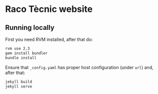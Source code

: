 Raco Tècnic website
===================

Running locally
---------------

First you need RVM installed, after that do:

~~~bash
rvm use 2.3
gem install bundler
bundle install
~~~

Ensure that `_config.yaml` has proper host configuration (under `url`) and,
after that:

~~~bash
jekyll build
jekyll serve
~~~
